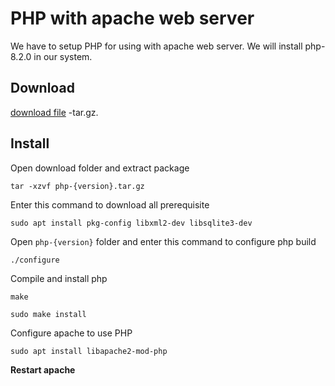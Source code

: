 # PHP with apache web server
We have to setup PHP for using with apache web server. We will install php-8.2.0 in our system.

## Download
[download file](https://www.php.net/downloads.php) -tar.gz. 

## Install
Open download folder and extract package
```
tar -xzvf php-{version}.tar.gz
```

Enter this command to download all prerequisite
```
sudo apt install pkg-config libxml2-dev libsqlite3-dev
```

Open `php-{version}` folder and enter this command to configure php build
```
./configure
```

Compile and install php
```
make
```
```
sudo make install
```

Configure apache to use PHP
```
sudo apt install libapache2-mod-php
```
**Restart apache**
